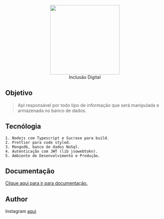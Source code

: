 <p align="center">
    <img src="https://user-images.githubusercontent.com/33224319/71645827-f68b0080-2cbc-11ea-8353-bd98b734eebc.png" width="220" />
    <br />
    Inclusão Digital
</p>

## Objetivo

> Api responsável por todo tipo de informação que será manipulada e armazenada no banco de dados.

## Tecnólogia

    1. Nodejs com Typescript e Sucrase para build.
    2. Prettier para code styled.
    3. Mongodb, banco de dados NoSql.
    4. Autenticação com JWT (lib jsowebtokn).
    5. Ambiente de Desenvolvimento e Produção.

## Documentação

[Clique aqui para ir para documentação.](https://github.com/danieljuniorce/inclusao-digital/tree/master/docs)

## Author

Instagram [aqui](https://instagram.com/danieljuniorce)
